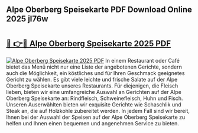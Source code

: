 ## Alpe Oberberg Speisekarte PDF Download Online 2025 jI76w

# <h2><a href="http://gcc07au.nevu.top/?p=Alpe+Oberberg+Speisekarte">🔗 👉🔴 Alpe Oberberg Speisekarte 2025 PDF</a></h2>

[![Alpe Oberberg Speisekarte 2025 PDF](https://i.imgur.com/dBaPXMq.png)](http://gcc07au.nevu.top/?p=Alpe+Oberberg+Speisekarte)
In einem Restaurant oder Café bietet das Menü nicht nur eine Liste der angebotenen Gerichte, sondern auch die Möglichkeit, ein köstliches und für Ihren Geschmack geeignetes Gericht zu wählen. Es gibt viele leichte und frische Salate auf der Alpe Oberberg Speisekarte unseres Restaurants. Für diejenigen, die Fleisch lieben, bieten wir eine umfangreiche Auswahl an Gerichten auf der Alpe Oberberg Speisekarte an: Rindfleisch, Schweinefleisch, Huhn und Fisch. Unseren Auserwählten bieten wir exquisite Gerichte wie Schaschlik und Steak an, die auf Holzkohle zubereitet werden. In jedem Fall sind wir bereit, Ihnen bei der Auswahl der Speisen auf der Alpe Oberberg Speisekarte zu helfen und Ihnen einen bequemen und angenehmen Service zu bieten.
